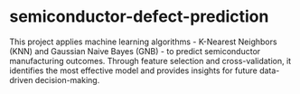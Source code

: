 # semiconductor-defect-prediction
This project applies machine learning algorithms - K-Nearest Neighbors (KNN) and Gaussian Naive Bayes (GNB) - to predict semiconductor manufacturing outcomes. Through feature selection and cross-validation, it identifies the most effective model and provides insights for future data-driven decision-making.
